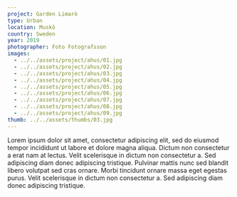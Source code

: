 ```yaml
---
project: Garden Limarò
type: Urban
location: Muskö
country: Sweden
year: 2019
photographer: Foto Fotografsson
images:
  - ../../assets/project/ahus/01.jpg
  - ../../assets/project/ahus/02.jpg
  - ../../assets/project/ahus/03.jpg
  - ../../assets/project/ahus/04.jpg
  - ../../assets/project/ahus/05.jpg
  - ../../assets/project/ahus/06.jpg
  - ../../assets/project/ahus/07.jpg
  - ../../assets/project/ahus/08.jpg
  - ../../assets/project/ahus/09.jpg
thumb: ../../assets/thumbs/03.jpg
---
```


Lorem ipsum dolor sit amet, consectetur adipiscing elit, sed do eiusmod tempor incididunt ut labore et dolore
magna aliqua. Dictum non consectetur a erat nam at lectus. Velit scelerisque in dictum non consectetur a. Sed
adipiscing diam donec adipiscing tristique. Pulvinar mattis nunc sed blandit libero volutpat sed cras ornare.
Morbi tincidunt ornare massa eget egestas purus. Velit scelerisque in dictum non consectetur a. Sed
adipiscing diam donec adipiscing tristique.
